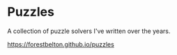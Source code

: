 # Puzzles

A collection of puzzle solvers I've written over the years.

https://forestbelton.github.io/puzzles
